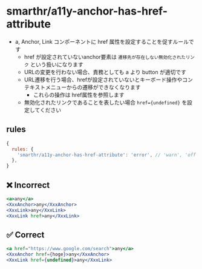 # smarthr/a11y-anchor-has-href-attribute

- a, Anchor, Link コンポーネントに href 属性を設定することを促すルールです
  - href が設定されていないanchor要素は `遷移先が存在しない無効化されたリンク` という扱いになります
  - URLの変更を行わない場合、責務としても a より button が適切です
  - URL遷移を行う場合、hrefが設定されていないとキーボード操作やコンテキストメニューからの遷移ができなくなります
    - これらの操作は href属性を参照します
  - 無効化されたリンクであることを表したい場合 `href={undefined}` を設定してください

## rules

```js
{
  rules: {
    'smarthr/a11y-anchor-has-href-attribute': 'error', // 'warn', 'off'
  },
}
```

## ❌ Incorrect

```jsx
<a>any</a>
<XxxAnchor>any</XxxAnchor>
<XxxLink>any</XxxLink>
<XxxLink href>any</XxxLink>
```

## ✅ Correct

```jsx
<a href="https://www.google.com/search">any</a>
<XxxAnchor href={hoge}>any</XxxAnchor>
<XxxLink href={undefined}>any</XxxLink>
```
